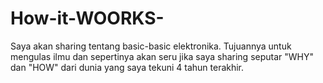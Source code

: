 # How-it-WOORKS-
Saya akan sharing tentang basic-basic elektronika. Tujuannya untuk mengulas ilmu dan sepertinya akan seru jika saya sharing seputar "WHY" dan "HOW" dari dunia yang saya tekuni 4 tahun terakhir.
